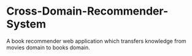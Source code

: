 # Cross-Domain-Recommender-System
A book recommender web application which transfers knowledge from movies domain to books domain. 
